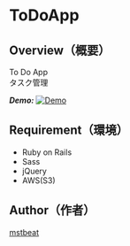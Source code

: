 # ToDoApp

## Overview（概要）
To Do App  
タスク管理

***Demo:***
[![Demo](https://i.gyazo.com/09b3b3f848515bdb54e604e979b3f651.gif)](https://gyazo.com/09b3b3f848515bdb54e604e979b3f651)

## Requirement（環境）
- Ruby on Rails
- Sass
- jQuery
- AWS(S3)

## Author（作者）
[mstbeat](https://github.com/mstbeat)
